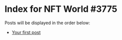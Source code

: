 # Index for NFT World #3775
Posts will be displayed in the order below:

- [Your first post](./001-first.md)

